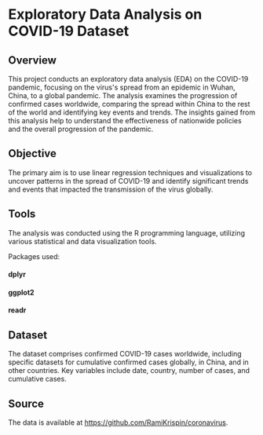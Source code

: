 # Exploratory Data Analysis on COVID-19 Dataset

## Overview
This project conducts an exploratory data analysis (EDA) on the COVID-19 pandemic, focusing on the virus's spread from an epidemic in Wuhan, China, to a global pandemic. The analysis examines the progression of confirmed cases worldwide, comparing the spread within China to the rest of the world and identifying key events and trends. The insights gained from this analysis help to understand the effectiveness of nationwide policies and the overall progression of the pandemic.

## Objective
The primary aim is to use linear regression techniques and visualizations to uncover patterns in the spread of COVID-19 and identify significant trends and events that impacted the transmission of the virus globally. 

## Tools
The analysis was conducted using the R programming language, utilizing various statistical and data visualization tools.

Packages used:

#### dplyr
#### ggplot2
#### readr

## Dataset
The dataset comprises confirmed COVID-19 cases worldwide, including specific datasets for cumulative confirmed cases globally, in China, and in other countries. Key variables include date, country, number of cases, and cumulative cases.

## Source
The data is available at https://github.com/RamiKrispin/coronavirus.

